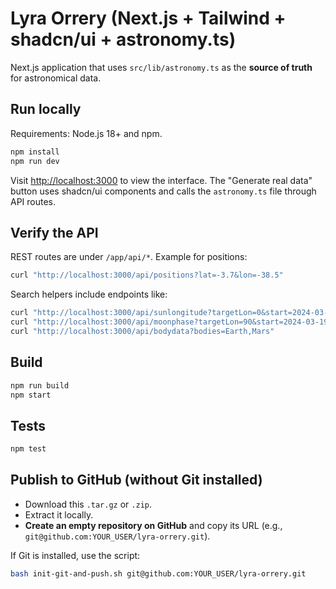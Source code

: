 # Lyra Orrery (Next.js + Tailwind + shadcn/ui + astronomy.ts)

Next.js application that uses `src/lib/astronomy.ts` as the **source of truth** for astronomical data.

## Run locally

Requirements: Node.js 18+ and npm.

```bash
npm install
npm run dev
```

Visit <http://localhost:3000> to view the interface. The "Generate real data" button uses shadcn/ui components and calls the `astronomy.ts` file through API routes.

## Verify the API

REST routes are under `/app/api/*`. Example for positions:

```bash
curl "http://localhost:3000/api/positions?lat=-3.7&lon=-38.5"
```

Search helpers include endpoints like:

```bash
curl "http://localhost:3000/api/sunlongitude?targetLon=0&start=2024-03-19"
curl "http://localhost:3000/api/moonphase?targetLon=90&start=2024-03-19"
curl "http://localhost:3000/api/bodydata?bodies=Earth,Mars"
```

## Build

```bash
npm run build
npm start
```

## Tests

```bash
npm test
```

## Publish to GitHub (without Git installed)

- Download this `.tar.gz` or `.zip`.
- Extract it locally.
- **Create an empty repository on GitHub** and copy its URL (e.g., `git@github.com:YOUR_USER/lyra-orrery.git`).

If Git is installed, use the script:

```bash
bash init-git-and-push.sh git@github.com:YOUR_USER/lyra-orrery.git
```
